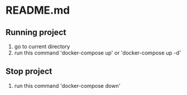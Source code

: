 # README.md
## Running project
1. go to current directory
2. run this command 'docker-compose up' or 'docker-compose up -d'

## Stop project
1. run this command 'docker-compose down'
